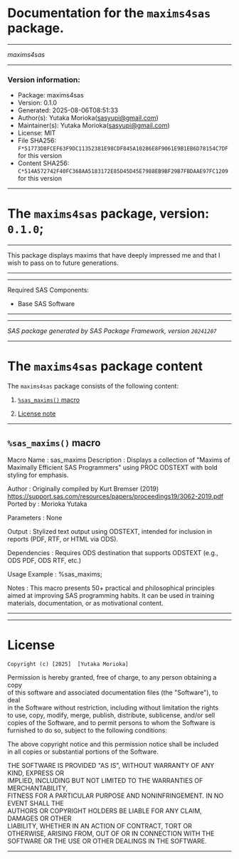 ﻿# Documentation for the `maxims4sas` package.
  
----------------------------------------------------------------
 
 *maxims4sas* 
  
----------------------------------------------------------------
 
### Version information:
  
- Package: maxims4sas
- Version: 0.1.0
- Generated: 2025-08-06T08:51:33
- Author(s): Yutaka Morioka(sasyupi@gmail.com)
- Maintainer(s): Yutaka Morioka(sasyupi@gmail.com)
- License: MIT
- File SHA256: `F*51773D8FCEF63F9DC11352381E98CDF845A10286E8F9061E9B1EB6D78154C7DF` for this version
- Content SHA256: `C*514A572742F40FC368AA5183172E85D45D45E7988EB9BF29B7FBDAAE97FC1209` for this version
  
---
 
# The `maxims4sas` package, version: `0.1.0`;
  
---
 
This package displays maxims that have deeply impressed me and that I wish to pass on to future generations.
  
---
 
  
---
 
Required SAS Components: 
  - Base SAS Software
  
---
 
 
--------------------------------------------------------------------
 
*SAS package generated by SAS Package Framework, version `20241207`*
 
--------------------------------------------------------------------
 
# The `maxims4sas` package content
The `maxims4sas` package consists of the following content:
 
1. [`%sas_maxims()` macro ](#sasmaxims-macros-1 )
  
 
2. [License note](#license)
  
---
 
## `%sas_maxims()` macro <a name="sasmaxims-macros-1"></a> ######

Macro Name      : sas_maxims
 Description     : Displays a collection of "Maxims of Maximally Efficient SAS Programmers"
                   using PROC ODSTEXT with bold styling for emphasis.

 Author          : Originally compiled by Kurt Bremser (2019)
                   https://support.sas.com/resources/papers/proceedings19/3062-2019.pdf
 Ported by       : Morioka Yutaka

 Parameters      : None

 Output          : Stylized text output using ODSTEXT, intended for inclusion in reports
                   (PDF, RTF, or HTML via ODS).

 Dependencies    : Requires ODS destination that supports ODSTEXT (e.g., ODS PDF, ODS RTF, etc.)

 Usage Example   : 
     %sas_maxims;

 Notes           : This macro presents 50+ practical and philosophical principles aimed at
                   improving SAS programming habits. It can be used in training materials,
                   documentation, or as motivational content.

  
---
 
  
---
 
# License <a name="license"></a> ######
 
	Copyright (c) [2025]  [Yutaka Morioka]

Permission is hereby granted, free of charge, to any person obtaining a copy   
of this software and associated documentation files (the "Software"), to deal    
in the Software without restriction, including without limitation the rights   
to use, copy, modify, merge, publish, distribute, sublicense, and/or sell   
copies of the Software, and to permit persons to whom the Software is   
furnished to do so, subject to the following conditions:                      
                                                                                
The above copyright notice and this permission notice shall be included       
in all copies or substantial portions of the Software.                        
                                                                                
THE SOFTWARE IS PROVIDED "AS IS", WITHOUT WARRANTY OF ANY KIND, EXPRESS OR    
IMPLIED, INCLUDING BUT NOT LIMITED TO THE WARRANTIES OF MERCHANTABILITY,      
FITNESS FOR A PARTICULAR PURPOSE AND NONINFRINGEMENT. IN NO EVENT SHALL THE   
AUTHORS OR COPYRIGHT HOLDERS BE LIABLE FOR ANY CLAIM, DAMAGES OR OTHER        
LIABILITY, WHETHER IN AN ACTION OF CONTRACT, TORT OR OTHERWISE, ARISING FROM, 
OUT OF OR IN CONNECTION WITH THE SOFTWARE OR THE USE OR OTHER DEALINGS IN THE 
SOFTWARE.
  
---
 
